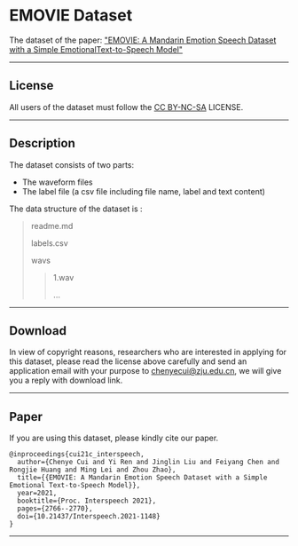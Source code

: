 # EMOVIE Dataset

The dataset of the paper: ["EMOVIE: A Mandarin Emotion Speech Dataset with a Simple EmotionalText-to-Speech Model"](https://arxiv.org/abs/2106.09317)

---

## License

All users of the dataset must follow the [CC BY-NC-SA](https://creativecommons.org/licenses/by-nc-sa/2.0/legalcode) LICENSE.

----

## Description

The dataset consists of two parts: 
- The waveform files
- The label file (a csv file including file name, label and text content)

The data structure of the dataset is :

> readme.md
> 
> labels.csv
> 
> wavs
>> 1.wav
>> 
>> ...


---

## Download

In view of copyright reasons, researchers who are interested in applying for this dataset, please read the license above carefully and send an application email with your purpose to <chenyecui@zju.edu.cn>, we will give you a reply with download link.

---

## Paper

If you are using this dataset, please kindly cite our paper.
```
@inproceedings{cui21c_interspeech,
  author={Chenye Cui and Yi Ren and Jinglin Liu and Feiyang Chen and Rongjie Huang and Ming Lei and Zhou Zhao},
  title={{EMOVIE: A Mandarin Emotion Speech Dataset with a Simple Emotional Text-to-Speech Model}},
  year=2021,
  booktitle={Proc. Interspeech 2021},
  pages={2766--2770},
  doi={10.21437/Interspeech.2021-1148}
}
```
---
